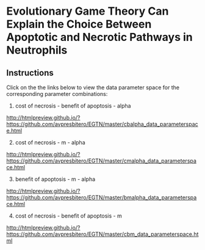 
# Evolutionary Game Theory Can Explain the Choice Between Apoptotic and Necrotic Pathways in Neutrophils

## Instructions

Click on the the links below to view the data parameter space for the corresponding parameter combinations: 

1. cost of necrosis - benefit of apoptosis - alpha

http://htmlpreview.github.io/?https://github.com/avpresbitero/EGTN/master/cbalpha_data_parameterspace.html

2. cost of necrosis - m - alpha

http://htmlpreview.github.io/?https://github.com/avpresbitero/EGTN/master/cmalpha_data_parameterspace.html

3. benefit of apoptosis - m - alpha

http://htmlpreview.github.io/?https://github.com/avpresbitero/EGTN/master/bmalpha_data_parameterspace.html

4. cost of necrosis - benefit of apoptosis - m

http://htmlpreview.github.io/?https://github.com/avpresbitero/EGTN/master/cbm_data_parameterspace.html
